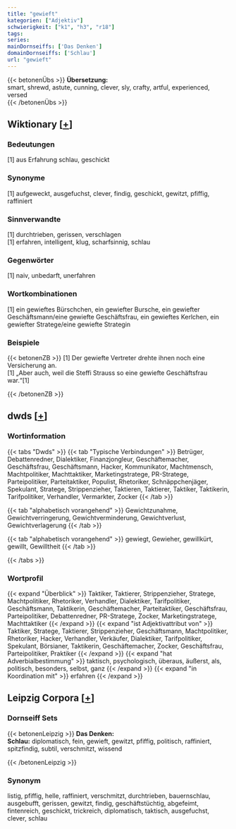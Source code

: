 ```yaml
---
title: "gewieft"
kategorien: ["Adjektiv"]
schwierigkeit: ["k1", "h3", "r18"]
tags:
series:
mainDornseiffs: ['Das Denken']
domainDornseiffs: ['Schlau']
url: "gewieft"
---
```


{{< betonenÜbs >}}
**Übersetzung:**  
smart, shrewd, astute, cunning, clever, sly, crafty, artful, experienced, versed  
{{< /betonenÜbs >}}

## Wiktionary [[+](https://de.wiktionary.org/wiki/gewieft)]

### Bedeutungen
[1] aus Erfahrung schlau, geschickt  

### Synonyme
[1] aufgeweckt, ausgefuchst, clever, findig, geschickt, gewitzt, pfiffig, raffiniert  

### Sinnverwandte
[1] durchtrieben, gerissen, verschlagen  
[1] erfahren, intelligent, klug, scharfsinnig, schlau  

### Gegenwörter
[1] naiv, unbedarft, unerfahren  

### Wortkombinationen
[1] ein gewieftes Bürschchen, ein gewiefter Bursche, ein gewiefter Geschäftsmann/eine gewiefte Geschäftsfrau, ein gewieftes Kerlchen, ein gewiefter Stratege/eine gewiefte Strategin  

### Beispiele
{{< betonenZB >}}
[1] Der gewiefte Vertreter drehte ihnen noch eine Versicherung an.  
[1] „Aber auch, weil die Steffi Strauss so eine gewiefte Geschäftsfrau war.“[1]  

{{< /betonenZB >}}


## dwds [[+](https://www.dwds.de/wb/gewieft)]

### Wortinformation
{{< tabs "Dwds" >}}
{{< tab "Typische Verbindungen" >}}
Betrüger, Debattenredner, Dialektiker, Finanzjongleur, Geschäftemacher, Geschäftsfrau, Geschäftsmann, Hacker, Kommunikator, Machtmensch, Machtpolitiker, Machttaktiker, Marketingstratege, PR-Stratege, Parteipolitiker, Parteitaktiker, Populist, Rhetoriker, Schnäppchenjäger, Spekulant, Stratege, Strippenzieher, Taktieren, Taktierer, Taktiker, Taktikerin, Tarifpolitiker, Verhandler, Vermarkter, Zocker
{{< /tab >}}

{{< tab "alphabetisch vorangehend" >}}
Gewichtzunahme, Gewichtverringerung, Gewichtverminderung, Gewichtverlust, Gewichtverlagerung
{{< /tab >}}

{{< tab "alphabetisch vorangehend" >}}
gewiegt, Gewieher, gewillkürt, gewillt, Gewilltheit
{{< /tab >}}

{{< /tabs >}}

### Wortprofil
{{< expand "Überblick" >}} Taktiker, Taktierer, Strippenzieher, Stratege, Machtpolitiker, Rhetoriker, Verhandler, Dialektiker, Tarifpolitiker, Geschäftsmann, Taktikerin, Geschäftemacher, Parteitaktiker, Geschäftsfrau, Parteipolitiker, Debattenredner, PR-Stratege, Zocker, Marketingstratege, Machttaktiker {{< /expand >}}
{{< expand "ist Adjektivattribut von" >}} Taktiker, Stratege, Taktierer, Strippenzieher, Geschäftsmann, Machtpolitiker, Rhetoriker, Hacker, Verhandler, Verkäufer, Dialektiker, Tarifpolitiker, Spekulant, Börsianer, Taktikerin, Geschäftemacher, Zocker, Geschäftsfrau, Parteipolitiker, Praktiker {{< /expand >}}
{{< expand "hat Adverbialbestimmung" >}} taktisch, psychologisch, überaus, äußerst, als, politisch, besonders, selbst, ganz {{< /expand >}}
{{< expand "in Koordination mit" >}} erfahren {{< /expand >}}

## Leipzig Corpora [[+](https://corpora.uni-leipzig.de/en/res?word=gewieft&corpusId=deu_newscrawl-public_2018)]

### Dornseiff Sets
{{< betonenLeipzig >}}
**Das Denken:**  
**Schlau:** diplomatisch, fein, gewieft, gewitzt, pfiffig, politisch, raffiniert, spitzfindig, subtil, verschmitzt, wissend  

{{< /betonenLeipzig >}}

### Synonym
listig, pfiffig, helle, raffiniert, verschmitzt, durchtrieben, bauernschlau, ausgebufft, gerissen, gewitzt, findig, geschäftstüchtig, abgefeimt, fintenreich, geschickt, trickreich, diplomatisch, taktisch, ausgefuchst, clever, schlau

